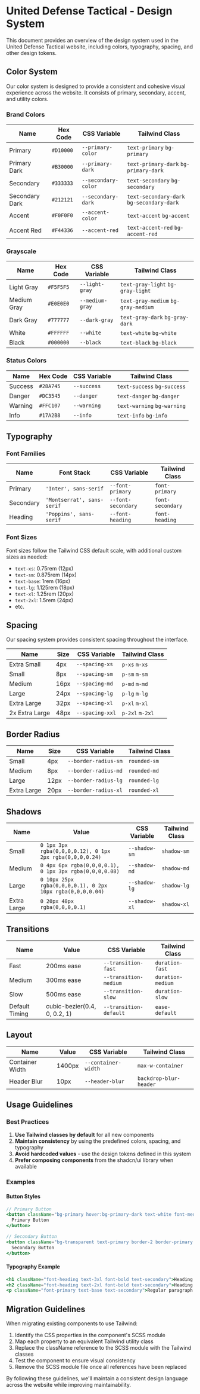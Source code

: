 # United Defense Tactical - Design System

This document provides an overview of the design system used in the United Defense Tactical website, including colors, typography, spacing, and other design tokens.

## Color System

Our color system is designed to provide a consistent and cohesive visual experience across the website. It consists of primary, secondary, accent, and utility colors.

### Brand Colors

| Name | Hex Code | CSS Variable | Tailwind Class |
|------|----------|--------------|---------------|
| Primary | `#D10000` | `--primary-color` | `text-primary` `bg-primary` |
| Primary Dark | `#B30000` | `--primary-dark` | `text-primary-dark` `bg-primary-dark` |
| Secondary | `#333333` | `--secondary-color` | `text-secondary` `bg-secondary` |
| Secondary Dark | `#212121` | `--secondary-dark` | `text-secondary-dark` `bg-secondary-dark` |
| Accent | `#F0F0F0` | `--accent-color` | `text-accent` `bg-accent` |
| Accent Red | `#F44336` | `--accent-red` | `text-accent-red` `bg-accent-red` |

### Grayscale

| Name | Hex Code | CSS Variable | Tailwind Class |
|------|----------|--------------|---------------|
| Light Gray | `#F5F5F5` | `--light-gray` | `text-gray-light` `bg-gray-light` |
| Medium Gray | `#E0E0E0` | `--medium-gray` | `text-gray-medium` `bg-gray-medium` |
| Dark Gray | `#777777` | `--dark-gray` | `text-gray-dark` `bg-gray-dark` |
| White | `#FFFFFF` | `--white` | `text-white` `bg-white` |
| Black | `#000000` | `--black` | `text-black` `bg-black` |

### Status Colors

| Name | Hex Code | CSS Variable | Tailwind Class |
|------|----------|--------------|---------------|
| Success | `#28A745` | `--success` | `text-success` `bg-success` |
| Danger | `#DC3545` | `--danger` | `text-danger` `bg-danger` |
| Warning | `#FFC107` | `--warning` | `text-warning` `bg-warning` |
| Info | `#17A2B8` | `--info` | `text-info` `bg-info` |

## Typography

### Font Families

| Name | Font Stack | CSS Variable | Tailwind Class |
|------|------------|--------------|---------------|
| Primary | `'Inter', sans-serif` | `--font-primary` | `font-primary` |
| Secondary | `'Montserrat', sans-serif` | `--font-secondary` | `font-secondary` |
| Heading | `'Poppins', sans-serif` | `--font-heading` | `font-heading` |

### Font Sizes

Font sizes follow the Tailwind CSS default scale, with additional custom sizes as needed:

- `text-xs`: 0.75rem (12px)
- `text-sm`: 0.875rem (14px)
- `text-base`: 1rem (16px)
- `text-lg`: 1.125rem (18px)
- `text-xl`: 1.25rem (20px)
- `text-2xl`: 1.5rem (24px)
- etc.

## Spacing

Our spacing system provides consistent spacing throughout the interface.

| Name | Size | CSS Variable | Tailwind Class |
|------|------|--------------|---------------|
| Extra Small | 4px | `--spacing-xs` | `p-xs` `m-xs` |
| Small | 8px | `--spacing-sm` | `p-sm` `m-sm` |
| Medium | 16px | `--spacing-md` | `p-md` `m-md` |
| Large | 24px | `--spacing-lg` | `p-lg` `m-lg` |
| Extra Large | 32px | `--spacing-xl` | `p-xl` `m-xl` |
| 2x Extra Large | 48px | `--spacing-xxl` | `p-2xl` `m-2xl` |

## Border Radius

| Name | Size | CSS Variable | Tailwind Class |
|------|------|--------------|---------------|
| Small | 4px | `--border-radius-sm` | `rounded-sm` |
| Medium | 8px | `--border-radius-md` | `rounded-md` |
| Large | 12px | `--border-radius-lg` | `rounded-lg` |
| Extra Large | 20px | `--border-radius-xl` | `rounded-xl` |

## Shadows

| Name | Value | CSS Variable | Tailwind Class |
|------|-------|--------------|---------------|
| Small | `0 1px 3px rgba(0,0,0,0.12), 0 1px 2px rgba(0,0,0,0.24)` | `--shadow-sm` | `shadow-sm` |
| Medium | `0 4px 6px rgba(0,0,0,0.1), 0 1px 3px rgba(0,0,0,0.08)` | `--shadow-md` | `shadow-md` |
| Large | `0 10px 25px rgba(0,0,0,0.1), 0 2px 10px rgba(0,0,0,0.04)` | `--shadow-lg` | `shadow-lg` |
| Extra Large | `0 20px 40px rgba(0,0,0,0.1)` | `--shadow-xl` | `shadow-xl` |

## Transitions

| Name | Value | CSS Variable | Tailwind Class |
|------|-------|--------------|---------------|
| Fast | 200ms ease | `--transition-fast` | `duration-fast` |
| Medium | 300ms ease | `--transition-medium` | `duration-medium` |
| Slow | 500ms ease | `--transition-slow` | `duration-slow` |
| Default Timing | cubic-bezier(0.4, 0, 0.2, 1) | `--transition-default` | `ease-default` |

## Layout

| Name | Value | CSS Variable | Tailwind Class |
|------|-------|--------------|---------------|
| Container Width | 1400px | `--container-width` | `max-w-container` |
| Header Blur | 10px | `--header-blur` | `backdrop-blur-header` |

## Usage Guidelines

### Best Practices

1. **Use Tailwind classes by default** for all new components
2. **Maintain consistency** by using the predefined colors, spacing, and typography
3. **Avoid hardcoded values** - use the design tokens defined in this system
4. **Prefer composing components** from the shadcn/ui library when available

### Examples

#### Button Styles

```jsx
// Primary Button
<button className="bg-primary hover:bg-primary-dark text-white font-medium py-md px-lg rounded-md transition-all duration-medium">
  Primary Button
</button>

// Secondary Button
<button className="bg-transparent text-primary border-2 border-primary hover:bg-primary hover:text-white font-medium py-md px-lg rounded-md transition-all duration-medium">
  Secondary Button
</button>
```

#### Typography Example

```jsx
<h1 className="font-heading text-3xl font-bold text-secondary">Heading 1</h1>
<h2 className="font-heading text-2xl font-bold text-secondary">Heading 2</h2>
<p className="font-primary text-base text-secondary">Regular paragraph text</p>
```

## Migration Guidelines

When migrating existing components to use Tailwind:

1. Identify the CSS properties in the component's SCSS module
2. Map each property to an equivalent Tailwind utility class
3. Replace the className reference to the SCSS module with the Tailwind classes
4. Test the component to ensure visual consistency
5. Remove the SCSS module file once all references have been replaced

By following these guidelines, we'll maintain a consistent design language across the website while improving maintainability. 